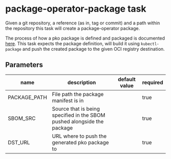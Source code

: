 # package-operator-package task

Given a git repository, a reference (as in, tag or commit) and a path within the repository this task will create a package-operator package.

The process of how a pko package is defined and packaged is documented [here](https://package-operator.run/docs/guides/packaging-an-application/). This task expects the package definition, will build it using `kubectl-package` and push the created package to the given OCI registry destination.

## Parameters
|name|description|default value|required|
|---|---|---|--|
|PACKAGE_PATH|File path the package manifest is in||true|
|SBOM_SRC|Source that is being specified in the SBOM pushed alongside the package||true|
|DST_URL|URL where to push the generated pko package to||true|
